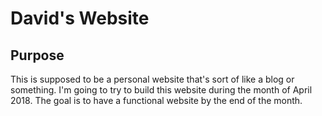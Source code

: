 # David's Website
## Purpose
This is supposed to be a personal website that's sort of like a blog or something. I'm going to try to build this website during the month of April 2018. The goal is to have a functional website by the end of the month.